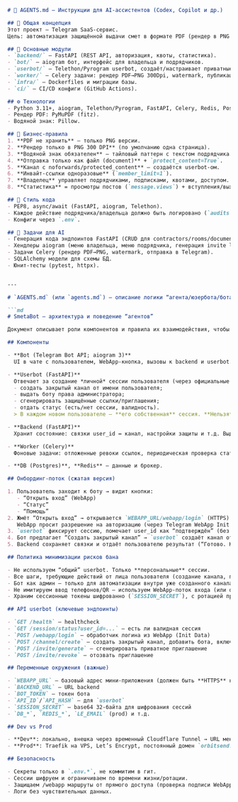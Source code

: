 ```markdown
# 🤖 AGENTS.md — Инструкции для AI-ассистентов (Codex, Copilot и др.)

## 📜 Общая концепция
Этот проект — Telegram SaaS-сервис.  
Цель: автоматизация защищённой выдачи смет в формате PDF (рендер в PNG 300 DPI с водяным знаком) через приватные каналы Telegram.

## 📂 Основные модули
- `backend/` — FastAPI (REST API, авторизация, квоты, статистика).
- `bot/` — aiogram бот, интерфейс для владельца и подрядчиков.
- `userbot/` — Telethon/Pyrogram userbot, создаёт/настраивает приватные каналы, управляет инвайтами и защитой.
- `worker/` — Celery задачи: рендер PDF→PNG 300Dpi, watermark, публикация, сбор статистики.
- `infra/` — Dockerfiles и миграции базы.
- `ci/` — CI/CD конфиги (GitHub Actions).

## ⚙️ Технологии
- Python 3.11+, aiogram, Telethon/Pyrogram, FastAPI, Celery, Redis, PostgreSQL, Docker Compose.
- Рендер PDF: PyMuPDF (fitz).
- Водяной знак: Pillow.

## 📑 Бизнес-правила
1. **PDF не хранить** — только PNG версии.
2. **Рендер только в PNG 300 DPI** (по умолчанию одна страница).
3. **Водяной знак обязателен** — тайловый паттерн с текстом подрядчика.
4. **Отправка только как файл (document)** + `protect_content=True`.
5. **Канал с noforwards/protected_content** — создаётся userbot-ом.
6. **Инвайт-ссылки одноразовые** (`member_limit=1`).
7. **Владелец** управляет подрядчиками, подписками, квотами, доступом.
8. **Статистика** = просмотры постов (`message.views`) + вступления/выходы.

## 🔧 Стиль кода
- PEP8, async/await (FastAPI, aiogram, Telethon).
- Каждое действие подрядчика/владельца должно быть логировано (`audits`).
- Конфиги через `.env`.

## 📌 Задачи для AI
- Генерация кода эндпоинтов FastAPI (CRUD для contractors/rooms/documents).
- Хендлеры aiogram (меню владельца, меню подрядчика, генерация invite links).
- Задачи Celery (рендер PDF→PNG, watermark, отправка в Telegram).
- SQLAlchemy модели для схемы БД.
- Юнит-тесты (pytest, httpx).


---

# `AGENTS.md` (или `agents.md`) — описание логики “агента/юзербота/бота”

```md
# SmetaBot — архитектура и поведение “агентов”

Документ описывает роли компонентов и правила их взаимодействия, чтобы команда и подрядчики понимали ограничения и риски.

## Компоненты

- **Bot (Telegram Bot API; aiogram 3)**  
  UI в чате с пользователем, WebApp-кнопка, вызовы к backend и userbot. Не хранит сессию пользователя.

- **Userbot (FastAPI)**  
  Отвечает за создание *личной* сессии пользователя (через официальные механизмы: WebApp-логин / подтверждение), а также за автоматизацию:  
  - создать закрытый канал от имени пользователя;  
  - выдать боту права администратора;  
  - сгенерировать защищённые ссылки/приглашения;  
  - отдать статус (есть/нет сессии, валидность).  
  > В каждом новом пользователе — **его собственная** сессия. **Нельзя** использовать один общий юзербот на всех: это повышает риск бана.

- **Backend (FastAPI)**  
  Хранит состояние: связки user_id ↔ канал, настройки защиты и т.д. Выдаёт короткие ссылки, метрики, служит API для бота.

- **Worker (Celery)**  
  Фоновые задачи: отложенные ревоки ссылок, периодическая проверка статусов, ретраи.

- **DB (Postgres)**, **Redis** — данные и брокер.

## Онбординг-поток (сжатая версия)

1. Пользователь заходит к боту → видит кнопки:  
   - “Открыть вход” (WebApp)  
   - “Статус”  
   - “Помощь”
2. Жмёт “Открыть вход” → открывается `WEBAPP_URL/webapp/login` (HTTPS).  
   WebApp просит разрешение на авторизацию (через Telegram WebApp Init Data).
3. `userbot` фиксирует сессию, помечает user_id как “подтверждён” (без QR/телефона).
4. Бот предлагает “Создать закрытый канал” → `userbot` создаёт канал от имени пользователя, назначает бота админом, включает защиту контента.
5. Backend сохраняет связки и отдаёт пользователю результат (“Готово. Канал создан.”).

## Политика минимизации рисков бана

- Не используем “общий” userbot. Только **персональные** сессии.
- Все шаги, требующие действий от лица пользователя (создание канала, права), делает **именно его сессия**.
- Бот как админ — только для автоматизации внутри уже созданного канала.
- Не имитируем ввод телефонов/QR — используем WebApp-поток входа (или официальный логин-виджет при доступности).
- Храним сессионные токены шифрованно (`SESSION_SECRET`), с ротацией при необходимости.

## API userbot (ключевые эндпоинты)

- `GET /health` — healthcheck
- `GET /session/status?user_id=...` — есть ли валидная сессия
- `POST /webapp/login` — обработчик логина из WebApp (Init Data)
- `POST /channel/create` — создать закрытый канал, добавить бота, включить защиту
- `POST /invite/generate` — сгенерировать приватное приглашение
- `POST /invite/revoke` — отозвать приглашение

## Переменные окружения (важные)

- `WEBAPP_URL` — базовый адрес мини-приложения (должен быть **HTTPS** на мобильном Telegram)
- `BACKEND_URL` — URL backend
- `BOT_TOKEN` — токен бота
- `API_ID`/`API_HASH` — для `userbot`
- `SESSION_SECRET` — base64 32-байта для шифрования сессий
- `DB_*`, `REDIS_*`, `LE_EMAIL` (prod) и т.д.

## Dev vs Prod

- **Dev**: локально, внешка через временный Cloudflare Tunnel → URL меняется при каждом запуске.  
- **Prod**: Traefik на VPS, Let’s Encrypt, постоянный домен `orbitsend.ru`.

## Безопасность

- Секреты только в `.env.*`, не коммитим в гит.
- Сессии шифруем и ограничиваем по времени жизни/ротации.
- Защищаем /webapp маршруты от прямого доступа (проверка подписи WebApp Init Data).
- Логи без чувствительных данных.

